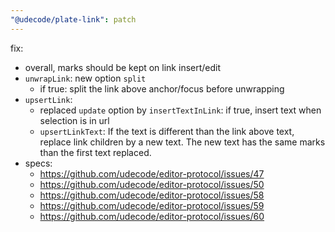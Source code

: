 ```yaml
---
"@udecode/plate-link": patch
---
```


fix:
- overall, marks should be kept on link insert/edit
- `unwrapLink`: new option `split`
  - if true: split the link above anchor/focus before unwrapping
- `upsertLink`:
  - replaced `update` option by `insertTextInLink`: if true, insert text when selection is in url
  - `upsertLinkText`: If the text is different than the link above text, replace link children by a new text. The new text has the same marks than the first text replaced.
- specs:
  - https://github.com/udecode/editor-protocol/issues/47
  - https://github.com/udecode/editor-protocol/issues/50
  - https://github.com/udecode/editor-protocol/issues/58
  - https://github.com/udecode/editor-protocol/issues/59
  - https://github.com/udecode/editor-protocol/issues/60
